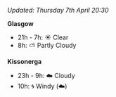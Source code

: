 *Updated: Thursday 7th April 20:30*

**Glasgow**

* 21h - 7h: :sunny: Clear
* 8h: :partly_sunny: Partly Cloudy

**Kissonerga**

* 23h - 9h: :cloud: Cloudy
* 10h: :cyclone: Windy (:cloud:)
